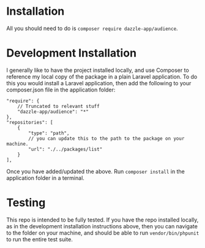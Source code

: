 # Installation

All you should need to do is `composer require dazzle-app/audience`.



# Development Installation

I generally like to have the project installed locally, and use Composer to reference my local copy of the package in a plain Laravel application. To do this you would install a Laravel application, then add the following to your composer.json file in the application folder:

```
"require": {
    // Truncated to relevant stuff
    "dazzle-app/audience": "*"
},
"repositories": [
    {
        "type": "path",
        // you can update this to the path to the package on your machine.
        "url": "./../packages/list"
    }
],

```

Once you have added/updated the above. Run `composer install` in the application folder in a terminal.


# Testing

This repo is intended to be fully tested. If you have the repo installed locally, as in the development installation instructions above, then you can navigate to the folder on your machine, and should be able to run `vendor/bin/phpunit` to run the entire test suite.